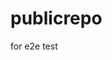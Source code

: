 # publicrepo
for e2e test





























































































































































































































































































































































































































































































































































































































































































































































































































































































































































































































































































































































































































































































































































































































































































































































































































































































































































































































































































































































































































































































































































































































































































































































































































































































































































































































































































































































































































































































































































































































































































































































































































































































































































































































































































































































































































































































































































































































































































